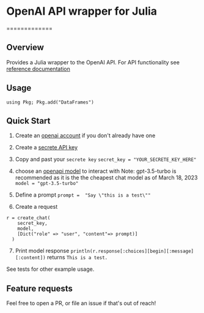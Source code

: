 
# OpenAI API wrapper for Julia
=============

## Overview
Provides a Julia wrapper to the OpenAI API.
For API functionality see [reference documentation](https://platform.openai.com/docs/api-reference)

## Usage
`using Pkg; Pkg.add("DataFrames")`

## Quick Start
1. Create an [openai account](https://chat.openai.com/auth/login) if you don't already have one

2. Create a [secrete API key](https://platform.openai.com/account/api-keys)

3. Copy and past your `secrete key`
`secret_key = "YOUR_SECRETE_KEY_HERE"`

4. choose an [openapi model](https://platform.openai.com/docs/models) to interact with
Note: gpt-3.5-turbo is recommended as it is the the cheapest chat model as of March 18, 2023
`model = "gpt-3.5-turbo"`

5. Define a prompt
`prompt =  "Say \"this is a test\""`

6. Create a request
```
r = create_chat(
    secret_key, 
    model,
    [Dict("role" => "user", "content"=> prompt)]
  )
```

7. Print model response
`println(r.response[:choices][begin][:message][:content])`
returns
`This is a test.`

See tests for other example usage.

## Feature requests
Feel free to open a PR, or file an issue if that's out of reach!
